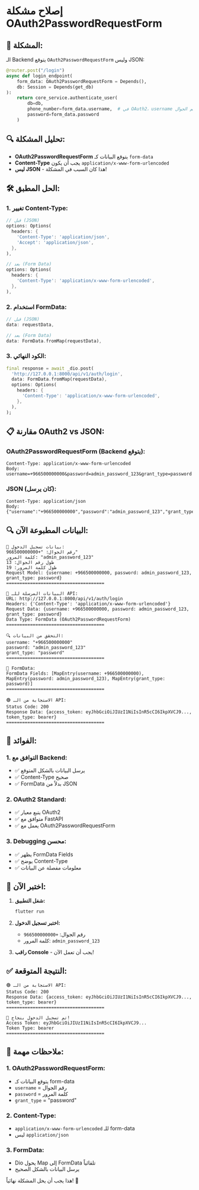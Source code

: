 # إصلاح مشكلة OAuth2PasswordRequestForm

## 🚨 **المشكلة:**

الـ Backend يتوقع `OAuth2PasswordRequestForm` وليس JSON:

```python
@router.post("/login")
async def login_endpoint(
    form_data: OAuth2PasswordRequestForm = Depends(),
    db: Session = Depends(get_db)
):
    return core_service.authenticate_user(
        db=db,
        phone_number=form_data.username,  # في OAuth2، username هو رقم الجوال
        password=form_data.password
    )
```

## 🔍 **تحليل المشكلة:**

- **OAuth2PasswordRequestForm** يتوقع البيانات كـ `form-data`
- **Content-Type** يجب أن يكون `application/x-www-form-urlencoded`
- **ليس JSON** - هذا كان السبب في المشكلة!

## 🛠️ **الحل المطبق:**

### 1. **تغيير Content-Type:**

```dart
// قبل (JSON)
options: Options(
  headers: {
    'Content-Type': 'application/json',
    'Accept': 'application/json',
  },
),

// بعد (Form Data)
options: Options(
  headers: {
    'Content-Type': 'application/x-www-form-urlencoded',
  },
),
```

### 2. **استخدام FormData:**

```dart
// قبل (JSON)
data: requestData,

// بعد (Form Data)
data: FormData.fromMap(requestData),
```

### 3. **الكود النهائي:**

```dart
final response = await _dio.post(
  'http://127.0.0.1:8000/api/v1/auth/login',
  data: FormData.fromMap(requestData),
  options: Options(
    headers: {
      'Content-Type': 'application/x-www-form-urlencoded',
    },
  ),
);
```

## 📋 **مقارنة OAuth2 vs JSON:**

### **OAuth2PasswordRequestForm (Backend يتوقع):**

```
Content-Type: application/x-www-form-urlencoded
Body: username=+966500000000&password=admin_password_123&grant_type=password
```

### **JSON (كان يرسل):**

```
Content-Type: application/json
Body: {"username":"+966500000000","password":"admin_password_123","grant_type":"password"}
```

## 🔍 **البيانات المطبوعة الآن:**

```
📱 بيانات تسجيل الدخول:
رقم الجوال: "+966500000000"
كلمة المرور: "admin_password_123"
طول رقم الجوال: 13
طول كلمة المرور: 19
Request Model: {username: +966500000000, password: admin_password_123, grant_type: password}
=====================================

🔵 البيانات المرسلة للـ API:
URL: http://127.0.0.1:8000/api/v1/auth/login
Headers: {'Content-Type': 'application/x-www-form-urlencoded'}
Request Data: {username: +966500000000, password: admin_password_123, grant_type: password}
Data Type: FormData (OAuth2PasswordRequestForm)
=====================================

🔍 التحقق من البيانات:
username: "+966500000000"
password: "admin_password_123"
grant_type: "password"
=====================================

📝 FormData:
FormData Fields: [MapEntry(username: +966500000000), MapEntry(password: admin_password_123), MapEntry(grant_type: password)]
=====================================

🟢 الاستجابة من الـ API:
Status Code: 200
Response Data: {access_token: eyJhbGciOiJIUzI1NiIsInR5cCI6IkpXVCJ9..., token_type: bearer}
=====================================
```

## 🎯 **الفوائد:**

### 1. **التوافق مع Backend:**

- ✅ يرسل البيانات بالشكل المتوقع
- ✅ Content-Type صحيح
- ✅ FormData بدلاً من JSON

### 2. **OAuth2 Standard:**

- ✅ يتبع معيار OAuth2
- ✅ متوافق مع FastAPI
- ✅ يعمل مع OAuth2PasswordRequestForm

### 3. **Debugging محسن:**

- ✅ يظهر FormData Fields
- ✅ يوضح Content-Type
- ✅ معلومات مفصلة عن البيانات

## 🚀 **اختبر الآن:**

1. **شغل التطبيق:**

   ```bash
   flutter run
   ```

2. **اختبر تسجيل الدخول:**

   - رقم الجوال: `+966500000000`
   - كلمة المرور: `admin_password_123`

3. **راقب Console** - يجب أن تعمل الآن!

## ✅ **النتيجة المتوقعة:**

```
🟢 الاستجابة من الـ API:
Status Code: 200
Response Data: {access_token: eyJhbGciOiJIUzI1NiIsInR5cCI6IkpXVCJ9..., token_type: bearer}
=====================================

🎉 تم تسجيل الدخول بنجاح!
Access Token: eyJhbGciOiJIUzI1NiIsInR5cCI6IkpXVCJ9...
Token Type: bearer
=====================================
```

## 🔧 **ملاحظات مهمة:**

### 1. **OAuth2PasswordRequestForm:**

- يتوقع البيانات كـ form-data
- `username` = رقم الجوال
- `password` = كلمة المرور
- `grant_type` = "password"

### 2. **Content-Type:**

- `application/x-www-form-urlencoded` للـ form-data
- ليس `application/json`

### 3. **FormData:**

- Dio يحول Map إلى FormData تلقائياً
- يرسل البيانات بالشكل الصحيح

هذا يجب أن يحل المشكلة نهائياً! 🎉

